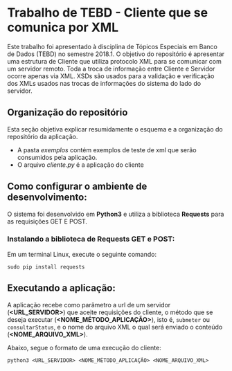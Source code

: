 # Trabalho de TEBD - Cliente que se comunica por XML 

Este trabalho foi apresentado à disciplina de Tópicos Especiais em Banco de Dados (TEBD) no semestre 2018.1.
O objetivo do repositório é apresentar uma estrutura de Cliente que utiliza protocolo XML para se comunicar com um servidor remoto. Toda a troca de informação entre Cliente e Servidor ocorre apenas via XML. XSDs são usados para a validação e verificação dos XMLs usados nas trocas de informações do sistema do lado do servidor.


## Organização do repositório

Esta seção objetiva explicar resumidamente o esquema e a organização do repositório da aplicação.

- A pasta *exemplos* contém exemplos de teste de xml que serão consumidos pela aplicação.
- O arquivo *cliente.py* é a aplicação do cliente 




## Como configurar o ambiente de desenvolvimento:

O sistema foi desenvolvido em **Python3** e utiliza a biblioteca **Requests** para as requisições GET E POST.

### Instalando a biblioteca de Requests GET e POST:    

Em um terminal Linux, execute o seguinte comando:

    sudo pip install requests



## Executando a aplicação:


A aplicação recebe como parâmetro a url de um servidor (**<URL_SERVIDOR>**) que aceite requisições do cliente, o método que se deseja executar (**<NOME_MÉTODO_APLICAÇÃO>**), isto é, ```submeter``` ou ```consultarStatus```, e o nome do arquivo XML o qual será enviado o conteúdo (**<NOME_ARQUIVO_XML>**).

Abaixo, segue o formato de uma execução do cliente:

	python3 <URL_SERVIDOR> <NOME_MÉTODO_APLICAÇÃO> <NOME_ARQUIVO_XML>